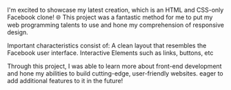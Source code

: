 I'm excited to showcase my latest creation, which is an HTML and CSS-only Facebook clone! 🌐
This project was a fantastic method for me to put my web programming talents to use and hone my comprehension of responsive design.

Important characteristics consist of:
A clean layout that resembles the Facebook user interface.
Interactive Elements such as links, buttons, etc

Through this project, I was able to learn more about front-end development and hone my abilities to build cutting-edge, user-friendly websites. eager to add additional features to it in the future!
